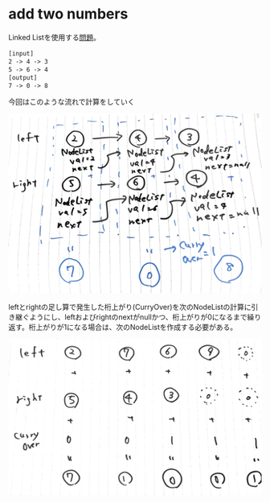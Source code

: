 # add two numbers

Linked Listを使用する[問題](https://leetcode.com/problems/add-two-numbers/)。

```text
[input]
2 -> 4 -> 3
5 -> 6 -> 4
[output]
7 -> 0 -> 8
```

今回はこのような流れで計算をしていく

![処理フローイメージ](addToNumbers_flow.png)

leftとrightの足し算で発生した桁上がり(CurryOver)を次のNodeListの計算に引き継ぐようにし、leftおよびrightのnextがnullかつ、桁上がりが0になるまで繰り返す。桁上がりが1になる場合は、次のNodeListを作成する必要がある。

![桁上がり時の処理フローイメージ](addTwoNumber_curryOver.png)

